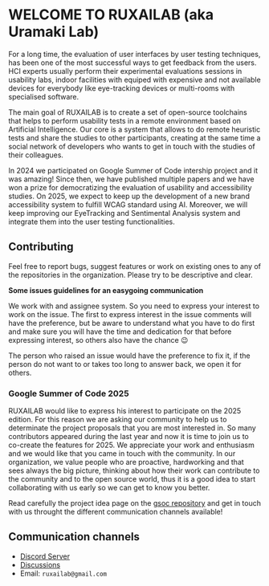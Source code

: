 # WELCOME TO RUXAILAB (aka Uramaki Lab)

For a long time, the evaluation of user interfaces by user testing techniques, has been one of the most successful ways to get feedback from the users. HCI experts usually perform their experimental evaluations sessions in usability labs, indoor facilities with equiped with expensive and not available devices for everybody like eye-tracking devices or multi-rooms with specialised software.

The main goal of RUXAILAB is to create a set of open-source toolchains that helps to perform usability tests in a remote environment based on Artificial Intelligence. Our core is a system that allows to do remote heuristic tests and share the studies to other participants, creating at the same time a social network of developers who wants to get in touch with the studies of their colleagues.

In 2024 we participated on Google Summer of Code intership project and it was amazing! Since then, we have published multiple papers and we have won a prize for democratizing the evaluation of usability and accessibility studies. On 2025, we expect to keep up the development of a new brand accessibility system to fulfill WCAG standard using AI. Moreover, we will keep improving our EyeTracking and Sentimental Analysis system and integrate them into the user testing functionalities.

## Contributing

Feel free to report bugs, suggest features or work on existing ones to any of the repositories in the organization. Please try to be descriptive and clear.

**Some issues guidelines for an easygoing communication**

We work with and assignee system. So you need to express your interest to work on the issue. The first to express interest in the issue comments will have the preference, but be aware to understand what you have to do first and make sure you will have the time and dedication for that before expressing interest, so others also have the chance :wink: 

The person who raised an issue would have the preference to fix it, if the person do not want to or takes too long to answer back, we open it for others.

### Google Summer of Code 2025

RUXAILAB would like to express his interest to participate on the 2025 edition. For this reason we are asking our community to help us to determinate the project proposals that you are most interested in. So many contributors appeared during the last year and now it is time to join us to co-create the features for 2025. We appreciate your work and enthusiasm and we would like that you came in touch with the community.
In our organization, we value people who are proactive, hardworking and that sees always the big picture, thinking about how their work can contribute to the community and to the open source world, thus it is a good idea to start collaborating with us early so we can get to know you better.

Read carefully the project idea page on the [gsoc repository]([https://github.com/ruxailab/gsoc](https://github.com/ruxailab/gsoc/blob/main/ideas2025.md)) and get in touch with us throught the different communication channels available!

## Communication channels

* [Discord Server](https://discord.gg/YnkDk9BNYK)
* [Discussions](https://github.com/ruxailab/RUXAILAB/discussions)
* Email: `ruxailab@gmail.com`
